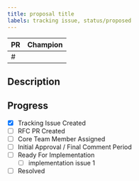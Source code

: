 ```yaml
---
title: proposal title
labels: tracking issue, status/proposed
---
```


<!-- fill out PR ID and core team champion when known -->

|PR|Champion|
|--|--------|
|# |        |

## Description

<!-- Short description of the proposed feature. Save the details for the RFC document. -->

## Progress

<!-- indicates the state of the proposal -->
<!-- see readme for information on rfc lifecycle -->

- [x] Tracking Issue Created
- [ ] RFC PR Created <!-- add link to above table when available -->
- [ ] Core Team Member Assigned <!-- add username to above table when known -->
- [ ] Initial Approval / Final Comment Period
- [ ] Ready For Implementation
    <!-- add list of issues needed for implementing the proposal here -->
    - [ ] implementation issue 1
- [ ] Resolved <!-- implementation complete and merged -->
